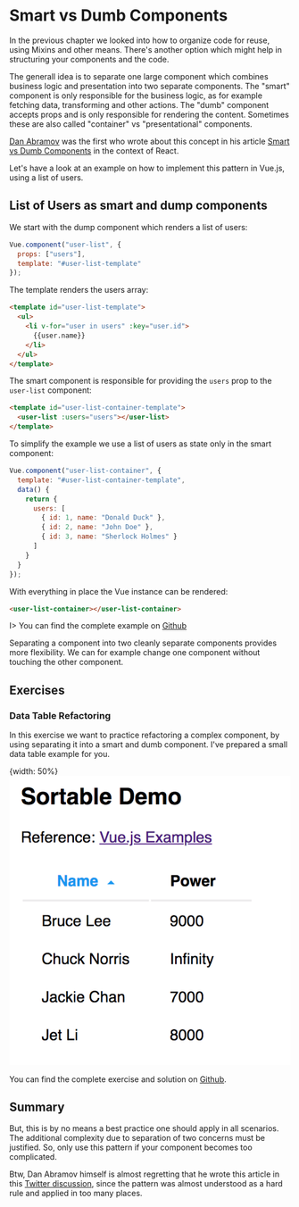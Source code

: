 # Smart vs Dumb Components

In the previous chapter we looked into how to organize code for reuse, using Mixins and other means. There's another option which might help in structuring your components and the code.

The generall idea is to separate one large component which combines business logic and presentation into two separate components. The "smart" component is only responsible for the business logic, as for example fetching data, transforming and other actions. The "dumb" component accepts props and is only responsible for rendering the content. Sometimes these are also called "container" vs "presentational" components.

[Dan Abramov](https://twitter.com/dan_abramov) was the first who wrote about this concept in his article [Smart vs Dumb Components](https://medium.com/@dan_abramov/smart-and-dumb-components-7ca2f9a7c7d0) in the context of React.

Let's have a look at an example on how to implement this pattern in Vue.js, using a list of users.

## List of Users as smart and dump components

We start with the dump component which renders a list of users:

```js
Vue.component("user-list", {
  props: ["users"],
  template: "#user-list-template"
});
```

The template renders the users array:

```html
<template id="user-list-template">
  <ul>
    <li v-for="user in users" :key="user.id">
      {{user.name}}
    </li>
  </ul>
</template>
```

The smart component is responsible for providing the `users` prop to the `user-list` component:

```html
<template id="user-list-container-template">
  <user-list :users="users"></user-list>
</template>
```

To simplify the example we use a list of users as state only in the smart component:

```js
Vue.component("user-list-container", {
  template: "#user-list-container-template",
  data() {
    return {
      users: [
        { id: 1, name: "Donald Duck" },
        { id: 2, name: "John Doe" },
        { id: 3, name: "Sherlock Holmes" }
      ]
    }
  }
});
```

With everything in place the Vue instance can be rendered:

```html
<user-list-container></user-list-container>
```

I> You can find the complete example on [Github](https://github.com/fdietz/vue_components_book_examples/tree/master/chapter-9/example-1)

Separating a component into two cleanly separate components provides more flexibility. We can for example change one component without touching the other component.

## Exercises

### Data Table Refactoring

In this exercise we want to practice refactoring a complex component, by using separating it into a smart and dumb component. I've prepared a small data table example for you.

{width: 50%}
![Exercise 1 - Smart vs. Dumb Components](/images/data_table.png)

You can find the complete exercise and solution on [Github](https://github.com/fdietz/vue_components_book_examples/tree/master/chapter-9/exercise-1).

## Summary

But, this is by no means a best practice one should apply in all scenarios. The additional complexity due to separation of two concerns must be justified. So, only use this pattern if your component becomes too complicated.

Btw, Dan Abramov himself is almost regretting that he wrote this article in this [Twitter discussion](https://twitter.com/dan_abramov/status/802569801906475008), since the pattern was almost understood as a hard rule and applied in too many places.